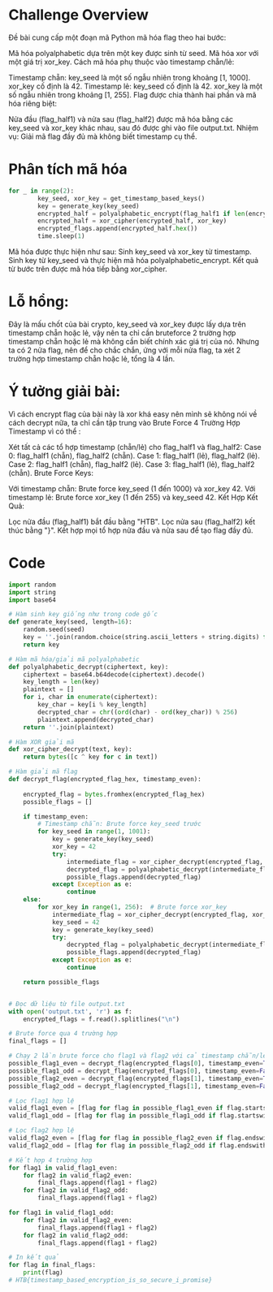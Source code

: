 # Challenge Overview
Đề bài cung cấp một đoạn mã Python mã hóa flag theo hai bước:

Mã hóa polyalphabetic dựa trên một key được sinh từ seed.
Mã hóa xor với một giá trị xor_key.
Cách mã hóa phụ thuộc vào timestamp chẵn/lẻ:

Timestamp chẵn:
key_seed là một số ngẫu nhiên trong khoảng [1, 1000].
xor_key cố định là 42.
Timestamp lẻ:
key_seed cố định là 42.
xor_key là một số ngẫu nhiên trong khoảng [1, 255].
Flag được chia thành hai phần và mã hóa riêng biệt:

Nửa đầu (flag_half1) và nửa sau (flag_half2) được mã hóa bằng các key_seed và xor_key khác nhau, sau đó được ghi vào file output.txt.
Nhiệm vụ: Giải mã flag đầy đủ mà không biết timestamp cụ thể.

# Phân tích mã hóa
```python
for _ in range(2):
        key_seed, xor_key = get_timestamp_based_keys()
        key = generate_key(key_seed)
        encrypted_half = polyalphabetic_encrypt(flag_half1 if len(encrypted_flags) == 0 else flag_half2, key)
        encrypted_half = xor_cipher(encrypted_half, xor_key)
        encrypted_flags.append(encrypted_half.hex())
        time.sleep(1)
```
Mã hóa được thực hiện như sau:
Sinh key_seed và xor_key từ timestamp.
Sinh key từ key_seed và thực hiện mã hóa polyalphabetic_encrypt.
Kết quả từ bước trên được mã hóa tiếp bằng xor_cipher.
# Lỗ hổng:
Đây là mấu chốt của bài crypto, key_seed và xor_key được lấy dựa trên timestamp chẵn hoặc lẻ, 
vậy nên ta chỉ cần bruteforce 2 trường hợp timestamp chẵn hoặc lẻ mà không cần biết chính xác giá trị của nó. 
Nhưng ta có 2 nửa flag, nên để cho chắc chắn, ứng với mỗi nửa flag, ta xét 2 trường hợp timestamp chẵn hoặc lẻ, tổng là 4 lần.

# Ý tưởng giải bài: 
Vì cách encrypt flag của bài này là xor khá easy nên mình sẽ không nói về cách decrypt nữa, ta chỉ cần tập 
trung vào Brute Force 4 Trường Hợp Timestamp vì có thể :

Xét tất cả các tổ hợp timestamp (chẵn/lẻ) cho flag_half1 và flag_half2:
Case 0: flag_half1 (chẵn), flag_half2 (chẵn).
Case 1: flag_half1 (lẻ), flag_half2 (lẻ).
Case 2: flag_half1 (chẵn), flag_half2 (lẻ).
Case 3: flag_half1 (lẻ), flag_half2 (chẵn).
Brute Force Keys:

Với timestamp chẵn: Brute force key_seed (1 đến 1000) và xor_key 42.
Với timestamp lẻ: Brute force xor_key (1 đến 255) và key_seed 42.
Kết Hợp Kết Quả:

Lọc nửa đầu (flag_half1) bắt đầu bằng "HTB".
Lọc nửa sau (flag_half2) kết thúc bằng "}".
Kết hợp mọi tổ hợp nửa đầu và nửa sau để tạo flag đầy đủ.

# Code
```python
import random
import string
import base64

# Hàm sinh key giống như trong code gốc
def generate_key(seed, length=16):
    random.seed(seed)
    key = ''.join(random.choice(string.ascii_letters + string.digits) for _ in range(length))
    return key

# Hàm mã hóa/giải mã polyalphabetic
def polyalphabetic_decrypt(ciphertext, key):
    ciphertext = base64.b64decode(ciphertext).decode()
    key_length = len(key)
    plaintext = []
    for i, char in enumerate(ciphertext):
        key_char = key[i % key_length]
        decrypted_char = chr((ord(char) - ord(key_char)) % 256)
        plaintext.append(decrypted_char)
    return ''.join(plaintext)

# Hàm XOR giải mã
def xor_cipher_decrypt(text, key):
    return bytes([c ^ key for c in text])

# Hàm giải mã flag
def decrypt_flag(encrypted_flag_hex, timestamp_even):
    
    encrypted_flag = bytes.fromhex(encrypted_flag_hex)  
    possible_flags = []

    if timestamp_even:
        # Timestamp chẵn: Brute force key_seed trước
        for key_seed in range(1, 1001):  
            key = generate_key(key_seed)
            xor_key = 42
            try:
                intermediate_flag = xor_cipher_decrypt(encrypted_flag, xor_key)
                decrypted_flag = polyalphabetic_decrypt(intermediate_flag, key)
                possible_flags.append(decrypted_flag)
            except Exception as e:
                continue
    else:
        for xor_key in range(1, 256):  # Brute force xor_key
            intermediate_flag = xor_cipher_decrypt(encrypted_flag, xor_key)     
            key_seed = 42
            key = generate_key(key_seed)
            try:
                decrypted_flag = polyalphabetic_decrypt(intermediate_flag, key)
                possible_flags.append(decrypted_flag)
            except Exception as e:
                continue

    return possible_flags


# Đọc dữ liệu từ file output.txt
with open('output.txt', 'r') as f:
    encrypted_flags = f.read().splitlines("\n")

# Brute force qua 4 trường hợp
final_flags = []

# Chạy 2 lần brute force cho flag1 và flag2 với cả timestamp chẵn/lẻ
possible_flag1_even = decrypt_flag(encrypted_flags[0], timestamp_even=True)
possible_flag1_odd = decrypt_flag(encrypted_flags[0], timestamp_even=False)
possible_flag2_even = decrypt_flag(encrypted_flags[1], timestamp_even=True)
possible_flag2_odd = decrypt_flag(encrypted_flags[1], timestamp_even=False)

# Lọc flag1 hợp lệ
valid_flag1_even = [flag for flag in possible_flag1_even if flag.startswith("HTB{")]
valid_flag1_odd = [flag for flag in possible_flag1_odd if flag.startswith("HTB{")]

# Lọc flag2 hợp lệ
valid_flag2_even = [flag for flag in possible_flag2_even if flag.endswith("}")]
valid_flag2_odd = [flag for flag in possible_flag2_odd if flag.endswith("}")]

# Kết hợp 4 trường hợp
for flag1 in valid_flag1_even:
    for flag2 in valid_flag2_even:
        final_flags.append(flag1 + flag2)
    for flag2 in valid_flag2_odd:
        final_flags.append(flag1 + flag2)

for flag1 in valid_flag1_odd:
    for flag2 in valid_flag2_even:
        final_flags.append(flag1 + flag2)
    for flag2 in valid_flag2_odd:
        final_flags.append(flag1 + flag2)

# In kết quả
for flag in final_flags:
    print(flag)
# HTB{timestamp_based_encryption_is_so_secure_i_promise}
```
